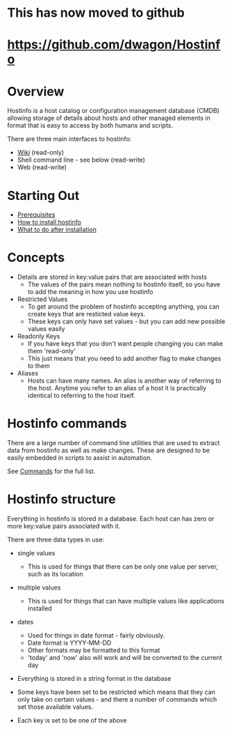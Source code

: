 # This has now moved to github #
# https://github.com/dwagon/Hostinfo #

# Overview #

Hostinfo is a host catalog or configuration management database (CMDB) allowing storage of details about hosts and other managed elements in format that is easy to access by both humans and scripts.

There are three main interfaces to hostinfo:
  * [Wiki](WikiLinks.md) (read-only)
  * Shell command line - see below (read-write)
  * Web (read-write)

# Starting Out #
  * [Prerequisites](Prerequisites.md)
  * [How to install hostinfo](Install.md)
  * [What to do after installation](GettingStarted.md)

# Concepts #
  * Details are stored in key:value pairs that are associated with hosts
    * The values of the pairs mean nothing to hostinfo itself, so you have to add the meaning in how you use hostinfo
  * Restricted Values
    * To get around the problem of hostinfo accepting anything, you can create keys that are resticted value keys.
    * These keys can only have set values - but you can add new possible values easily
  * Readonly Keys
    * If you have keys that you don't want people changing you can make them 'read-only'
    * This just means that you need to add another flag to make changes to them
  * Aliases
    * Hosts can have many names. An alias is another way of referring to the host. Anytime you refer to an alias of a host it is practically identical to referring to the host itself.

# Hostinfo commands #

There are a large number of command line utilities that are used to extract data from hostinfo as well as make changes. These are designed to be easily embedded in scripts to assist in automation.

See [Commands](Commands.md) for the full list.

# Hostinfo structure #

Everything in hostinfo is stored in a database. Each host can has zero or more key:value pairs associated with it.

There are three data types in use:

  * single values
    * This is used for things that there can be only one value per server, such as its location
  * multiple values
    * This is used for things that can have multiple values like applications installed
  * dates
    * Used for things in date format - fairly obviously.
    * Date format is YYYY-MM-DD
    * Other formats may be formatted to this format
    * 'today' and 'now' also will work and will be converted to the current day

  * Everything is stored in a string format in the database
  * Some keys have been set to be restricted which means that they can only take on certain values - and there a number of commands which set those available values.
  * Each key is set to be one of the above